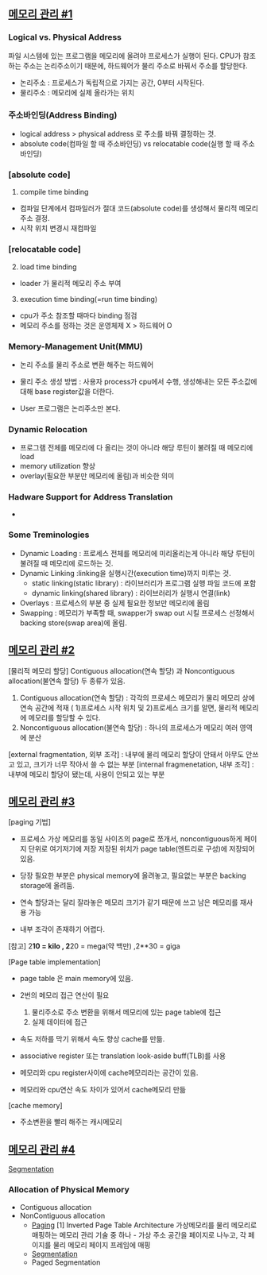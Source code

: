 ## [메모리 관리 #1](https://core.ewha.ac.kr/publicview/C0101020140425151219100144?vmode=f)

### Logical vs. Physical Address

파일 시스템에 있는 프로그램을 메모리에 올려야 프로세스가 실행이 된다. 
CPU가 참조하는 주소는 논리주소이기 때문에, 하드웨어가 물리 주소로 바꿔서 주소를 할당한다.

- 논리주소 : 프로세스가 독립적으로 가지는 공간, 0부터 시작된다. 
- 물리주소 : 메모리에 실제 올라가는 위치

### 주소바인딩(Address Binding)

- logical address > physical address 로 주소를 바꿔 결정하는 것.
- absolute code(컴파일 할 때 주소바인딩) vs relocatable code(실행 할 때 주소 바인딩) 

### [absolute code]

1) compile time binding

- 컴파일 단계에서 컴파일러가 절대 코드(absolute code)를 생성해서 물리적 메모리 주소 결정.
- 시작 위치 변경시 재컴파일

### [relocatable code]

2) load time binding

- loader 가 물리적 메모리 주소 부여


3) execution time binding(=run time binding)

- cpu가 주소 참조할 때마다 binding 점검
- 메모리 주소를 정하는 것은 운영체제 X > 하드웨어 O 


### Memory-Management Unit(MMU)

- 논리 주소를 물리 주소로 변환 해주는 하드웨어
- 물리 주소 생성 방법 : 사용자 process가 cpu에서 수행, 생성해내는 모든 주소값에 대해 base register값을 더한다. 

- User 프로그램은 논리주소만 본다. 

### Dynamic Relocation

- 프로그램 전체를 메모리에 다 올리는 것이 아니라 해당 루틴이 불려질 때 메모리에 load
- memory utilization 향상
- overlay(필요한 부분만 메모리에 올림)과 비슷한 의미

### Hadware Support for Address Translation

- 

### Some Treminologies

- Dynamic Loading : 프로세스 전체를 메모리에 미리올리는게 아니라 해당 루틴이 불려질 때 메모리에 로드하는 것.
- Dynamic Linking :linking을 실행시간(execution time)까지 미루는 것.
  - static linking(static library) : 라이브러리가 프로그램 실행 파일 코드에 포함
  - dynamic linking(shared library) : 라이브러리가 실행시 연결(link)
- Overlays : 프로세스의 부분 중 실제 필요한 정보만 메모리에 올림
- Swapping : 메모리가 부족할 때, swapper가 swap out 시킬 프로세스 선정해서 backing store(swap area)에 올림.

## [메모리 관리 #2](https://core.ewha.ac.kr/publicview/C0101020140429132440045277?vmode=f)

[물리적 메모리 할당] Contiguous allocation(연속 할당) 과 Noncontiguous allocation(불연속 할당) 두 종류가 있음.

1. Contiguous allocation(연속 할당) : 각각의 프로세스 메모리가 물리 메모리 상에 연속 공간에 적재 ( 1)프로세스 시작 위치 및 2)프로세스 크기를 알면, 물리적 메모리에 메모리를 할당할 수 있다.  
2. Noncontiguous allocation(불연속 할당) : 하나의 프로세스가 메모리 여러 영역에 분산

[external fragmentation, 외부 조각] : 내부에 물리 메모리 할당이 안돼서 아무도 안쓰고 있고, 크기가 너무 작아서 쓸 수 없는 부분 
[internal fragmenetation, 내부 조각] : 내부에 메모리 할당이 됐는데, 사용이 안되고 있는 부분

  
## [메모리 관리 #3](https://core.ewha.ac.kr/publicview/C0101020140502151452123728?vmode=f)

[paging 기법] 
- 프로세스 가상 메모리를 동일 사이즈의 page로 쪼개서, noncontiguous하게 페이지 단위로 여기저기에 저장
  저장된 위치가 page table(엔트리로 구성)에 저장되어 있음.
- 당장 필요한 부분은 physical memory에 올려놓고, 필요없는 부분은 backing storage에 올려둠.
  
- 연속 할당과는 달리 잘라놓은 메모리 크기가 같기 때문에 쓰고 남은 메모리를 재사용 가능
- 내부 조각이 존재하기 어렵다.

[참고] 2**10 = kilo , 2**20 = mega(약 백만) ,2**30 = giga

[Page table implementation]
- page table 은 main memory에 있음.

- 2번의 메모리 접근 연산이 필요
  1) 물리주소로 주소 변환을 위해서 메모리에 있는 page table에 접근
  2) 실제 데이터에 접근

- 속도 저하를 막기 위해서 속도 향상 cache를 만듦.
- associative register 또는 translation look-aside buff(TLB)를 사용
- 메모리와 cpu register사이에 cache메모리라는 공간이 있음.
- 메모리와 cpu연산 속도 차이가 있어서 cache메모리 만듦

 [cache memory] 
 - 주소변환을 빨리 해주는 캐시메모리


## [메모리 관리 #4](https://core.ewha.ac.kr/publicview/C0101020140509142939477563?vmode=f)

[Segmentation](/운영체제/8장-메모리-관리/Segmentation.md) 

### Allocation of Physical Memory

- Contiguous allocation
- NonContiguous allocation
  - [Paging](/운영체제/8장-메모리-관리/Paging.md)
    [1] Inverted Page Table Architecture
        가상메모리를 물리 메모리로 매핑하는 메모리 관리 기술 중 하나
        - 가상 주소 공간을 페이지로 나누고, 각 페이지를 물리 메모리 페이지 프레임에 매핑
  - [Segmentation](/운영체제/8장-메모리-관리/Segmentation.md)
  - Paged Segmentation
